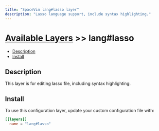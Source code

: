 ```yaml
---
title: "SpaceVim lang#lasso layer"
description: "Lasso language support, include syntax highlighting."
---
```


# [Available Layers](../../) >> lang#lasso

<!-- vim-markdown-toc GFM -->

- [Description](#description)
- [Install](#install)

<!-- vim-markdown-toc -->

## Description

This layer is for editing lasso file, including syntax highlighting.

## Install

To use this configuration layer, update your custom configuration file with:

```toml
[[layers]]
  name = "lang#lasso"
```

